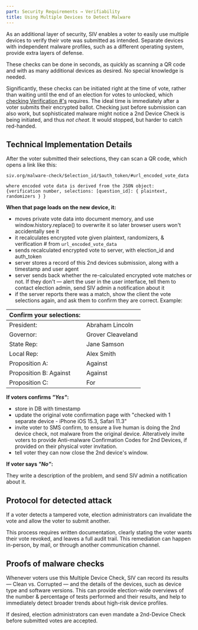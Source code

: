 ```yaml
---
part: Security Requirements → Verifiability
title: Using Multiple Devices to Detect Malware
---
```


As an additional layer of security, SIV enables a voter to easily use multiple devices to verify their vote was submitted as intended. Separate devices with independent malware profiles, such as a different operating system, provide extra layers of defense.

These checks can be done in seconds, as quickly as scanning a QR code and with as many additional devices as desired. No special knowledge is needed.

Significantly, these checks can be initiated right at the time of vote, rather than waiting until the end of an election for votes to unlocked, which [checking Verification #'s](/verifiability/personal-vote) requires. The ideal time is immediately after a voter submits their encrypted ballot. Checking just before submission can also work, but sophisticated malware might notice a 2nd Device Check is being initiated, and thus _not cheat_. It would stopped, but harder to catch red-handed.

## Technical Implementation Details

After the voter submitted their selections, they can scan a QR code, which opens a link like this:

```
siv.org/malware-check/$election_id/$auth_token/#url_encoded_vote_data

where encoded vote data is derived from the JSON object:
{verification number, selections: [question_id]: { plaintext, randomizers } }
```

**When that page loads on the new device, it:**

- moves private vote data into document memory, and use window.history.replace() to overwrite it so later browser users won't accidentally see it
- it recalculates encrypted vote given plaintext, randomizers, & verification \# from `url_encoded_vote_data`
- sends recalculated encrypted vote to server, with election_id and auth_token
- server stores a record of this 2nd devices submission, along with a timestamp and user agent
- server sends back whether the re-calculated encrypted vote matches or not. If they don't — alert the user in the user interface, tell them to contact election admin, send SIV admin a notification about it
- if the server reports there was a match, show the client the vote selections again, and ask them to confirm they are correct. Example:

| Confirm your selections: |                   |
| ------------------------ | ----------------- |
| President:               | Abraham Lincoln   |
| Governor:                | Grover Cleaveland |
| State Rep:               | Jane Samson       |
| Local Rep:               | Alex Smith        |
| Proposition A:           | Against           |
| Proposition B: Against   | Against           |
| Proposition C:           | For               |

**If voters confirms _"Yes"_:**

- store in DB with timestamp
- update the original vote confirmation page with "checked with 1 separate device - iPhone iOS 15.3, Safari 11.3"
- invite voter to SMS confirm, to ensure a live human is doing the 2nd device check, not malware from the original device. Alteratively invite voters to provide Anti-malware Confirmation Codes for 2nd Devices, if provided on their physical voter invitation.
- tell voter they can now close the 2nd device's window.

**If voter says _"No”_:**

They write a description of the problem, and send SIV admin a notification about it.

## Protocol for detected attack

If a voter detects a tampered vote, election administrators can invalidate the vote and allow the voter to submit another.

This process requires written documentation, clearly stating the voter wants their vote revoked, and leaves a full audit trail. This remediation can happen in-person, by mail, or through another communication channel.

## Proofs of malware checks

Whenever voters use this Multiple Device Check, SIV can record its results — Clean vs. Corrupted — and the details of the devices, such as device type and software versions. This can provide election-wide overviews of the number & percentage of tests performed and their results, and help to immediately detect broader trends about high-risk device profiles.

If desired, election administrators can even mandate a 2nd-Device Check before submitted votes are accepted.
